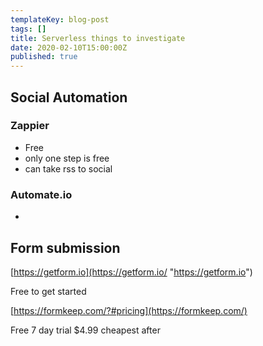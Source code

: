```yaml
---
templateKey: blog-post
tags: []
title: Serverless things to investigate
date: 2020-02-10T15:00:00Z
published: true
---
```


## Social Automation

### Zappier

- Free
- only one step is free
- can take rss to social

### Automate.io

-

## Form submission

[https://getform.io](https://getform.io/ "https://getform.io")

Free to get started

[https://formkeep.com/?#pricing](https://formkeep.com/)

Free 7 day trial $4.99 cheapest after
